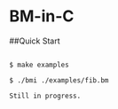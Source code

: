 # BM-in-C

##Quick Start 

```console 

$ make examples 

$ ./bmi ./examples/fib.bm

Still in progress. 